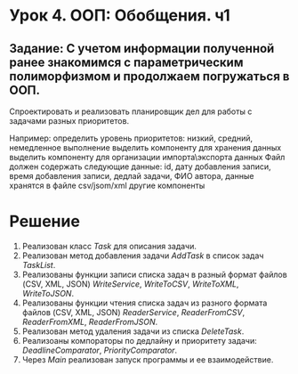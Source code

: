 # Урок 4. ООП: Обобщения. ч1
## Задание: С учетом информации полученной ранее знакомимся с параметрическим полиморфизмом и продолжаем погружаться в ООП.
Спроектировать и реализовать планировщик дел для работы с задачами разных приоритетов.

Например:
определить уровень приоритетов: низкий, средний, немедленное выполнение
выделить компоненту для хранения данных
выделить компоненту для организации импорта\экспорта данных
Файл должен содержать следующие данные: id, дату добавления записи, время добавления записи, дедлай задачи, ФИО автора,
данные хранятся в файле csv/jsom/xml
другие компоненты

# Решение
1. Реализован класс *Task* для описания задачи.
2. Реализован метод добавления задачи *AddTask* в список задач *TaskList*.
3. Реализованы функции записи списка задач в разный формат файлов (CSV, XML, JSON) *WriteService*, *WriteToCSV*, *WriteToXML*, *WriteToJSON*.
4. Реализованы функции чтения списка задач из разного формата файлов (CSV, XML, JSON) *ReaderService*, *ReaderFromCSV*, *ReaderFromXML*, *ReaderFromJSON*.
5. Реализован метод удаления задачи из списка *DeleteTask*.
6. Реализоаны компораторы по дедлайну и приоритету задачи: *DeadlineComparator*, *PriorityComparator*.
7. Через *Main* реализован запуск программы и ее взаимодействие.